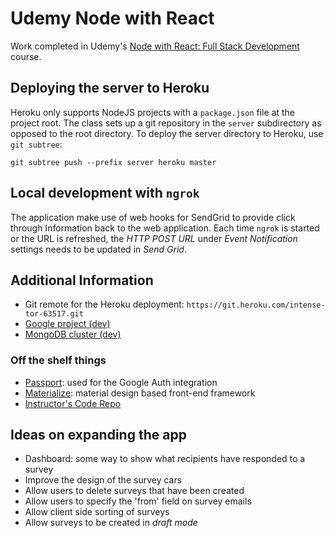 # Udemy Node with React

Work completed in Udemy's [Node with React: Full Stack Development](https://www.udemy.com/course/node-with-react-fullstack-web-development/) course.

## Deploying the server to Heroku

Heroku only supports NodeJS projects with a `package.json` file at the project root. The class sets up a git repository in the `server` subdirectory as opposed to the root directory. To deploy the server directory to Heroku, use `git subtree`:

```
git subtree push --prefix server heroku master
```

## Local development with `ngrok`

The application make use of web hooks for SendGrid to provide click through Information back to the web application. Each time `ngrok` is started or the URL is refreshed, the _HTTP POST URL_ under _Event Notification_ settings needs to be updated in _Send Grid_.

## Additional Information

- Git remote for the Heroku deployment: `https://git.heroku.com/intense-tor-63517.git`
- [Google project (dev)](https://console.developers.google.com/apis/dashboard?project=manifest-craft-263020)
- [MongoDB cluster (dev)](https://cloud.mongodb.com/v2/5e050f2179358e85069be8da#clusters)

### Off the shelf things

- [Passport](http://www.passportjs.org/): used for the Google Auth integration
- [Materialize](https://materializecss.com/): material design based front-end framework
- [Instructor's Code Repo](https://github.com/StephenGrider/FullstackReactCode)

## Ideas on expanding the app

- Dashboard: some way to show what recipients have responded to a survey
- Improve the design of the survey cars
- Allow users to delete surveys that have been created
- Allow users to specify the 'from' field on survey emails
- Allow client side sorting of surveys
- Allow surveys to be created in _draft mode_

